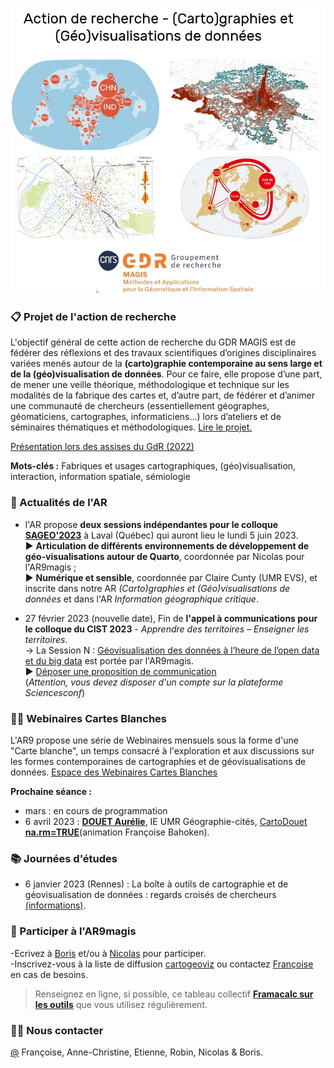 ![alt text](https://raw.githubusercontent.com/magisAR9/.github/main/profile/AR9visuelok.JPG)


### 📋 Projet de l'action de recherche

L'objectif général de cette action de recherche du GDR MAGIS est de fédérer des réflexions et des travaux scientifiques d’origines disciplinaires variées menés autour de la **(carto)graphie contemporaine au sens large et de la (géo)visualisation de données**. Pour ce faire, elle propose d’une part, de mener une veille théorique, méthodologique et technique sur les modalités de la fabrique des cartes et, d’autre part, de fédérer et d’animer une communauté de chercheurs (essentiellement géographes, géomaticiens, cartographes, informaticiens...) lors d’ateliers et de séminaires thématiques et méthodologiques. [Lire le projet.](https://magisar9.github.io/project/)

[Présentation lors des assises du GdR (2022)](https://docs.google.com/presentation/d/1vMbVFTlbGGtZzkIO2-XujwNUK82SWf_EGzqYgBKjX0E/edit#slide=id.p)

**Mots-clés :** Fabriques et usages cartographiques, (géo)visualisation, interaction, information spatiale, sémiologie


### 📆 Actualités de l'AR

* l'AR propose **deux sessions indépendantes pour le colloque [SAGEO'2023](https://crdig.ulaval.ca/sageo2023/)** à Laval (Québec) qui 
auront lieu le lundi 5 juin 2023. 
</br> :arrow_forward: **Articulation de différents environnements de développement de géo-visualisations autour de Quarto**, coordonnée par Nicolas pour l'AR9magis ;
</br> :arrow_forward: **Numérique et sensible**, coordonnée par Claire Cunty (UMR EVS), et inscrite dans notre AR _(Carto)graphies et (Géo)visualisations de données_ et dans l'AR _Information géographique critique_.</br> 

* 27 février 2023 (nouvelle date), Fin de **l'appel à communications pour le colloque du CIST 2023** - _Apprendre des territoires – Enseigner les territoires_.</br>
-> La Session N : [Géovisualisation des données à l’heure de l’open data et du big data](https://cist2023.sciencesconf.org/resource/page/id/24) est portée par l'AR9magis. </br>:arrow_forward: [Déposer une proposition de communication](https://cist2023.sciencesconf.org/index/unauthorized) </br>
(_Attention, vous devez disposer d'un compte sur la plateforme Sciencesconf_) </br> 


### 👩‍💻 Webinaires Cartes Blanches

L'AR9 propose une série de Webinaires mensuels sous la forme d'une "Carte blanche", un temps consacré à l'exploration et aux discussions sur les formes contemporaines de cartographies et de géovisualisations de données. 
[Espace des Webinaires Cartes Blanches](https://github.com/magisAR9/webinaires) </br>

**Prochaine séance :** 
* mars : en cours de programmation
* 6 avril 2023 : **[DOUET Aurélie](https://geographie-cites.cnrs.fr/membres/aurelie-douet/)**, IE UMR Géographie-cités, [CartoDouet](https://twitter.com/CartoDouet/) </br> **[na.rm=TRUE](https://github.com/magisAR9/webinaires/blob/main/cartogeoviz5-douet.md)**(animation Françoise Bahoken).


### 📚 Journées d'études 

* 6 janvier 2023 (Rennes) : La boîte à outils de cartographie et de géovisualisation de données : regards croisés de chercheurs [(informations)](https://github.com/magisAR9/JEGeovizRennes). </br>



### 🌈 Participer à l'AR9magis
-Ecrivez à [Boris](mailto:boris.mericskay@univ-rennes2.fr) et/ou à [Nicolas](mailto:nicolas.lambert@cnrs.fr) pour participer. </br>
-Inscrivez-vous à la liste de diffusion [cartogeoviz](http://listes.ifsttar.fr/wws/info/cartogeoviz-magis) ou contactez [Françoise](mailto:francoise.bahoken@univ-eiffel.fr) en cas de besoins.

> Renseignez en ligne, si possible, ce tableau collectif **[Framacalc sur les outils](https://lite.framacalc.org/v8em5nhyq3-9t7k)** que vous utilisez régulièrement.

### 🙋‍♀️ Nous contacter
[@](mailto:francoise.bahoken@univ-eiffel.fr,anne-christine.bronner@misha.fr,etienne.come@univ-eiffel.fr,robin.cura@univ-paris1.fr,nicolas.lambert@cnrs.fr,boris.mericskay@univ-rennes2.fr,) Françoise, Anne-Christine, Etienne, Robin, Nicolas & Boris. 


<!--

**Here are some ideas to get you started:**

🙋‍♀️ A short introduction - what is your organization all about?
🌈 Contribution guidelines - how can the community get involved?
👩‍💻 Useful resources - where can the community find your docs? Is there anything else the community should know?
🍿 Fun facts - what does your team eat for breakfast?
🧙 Remember, you can do mighty things with the power of [Markdown](https://docs.github.com/github/writing-on-github/getting-started-with-writing-and-formatting-on-github/basic-writing-and-formatting-syntax)
-->

